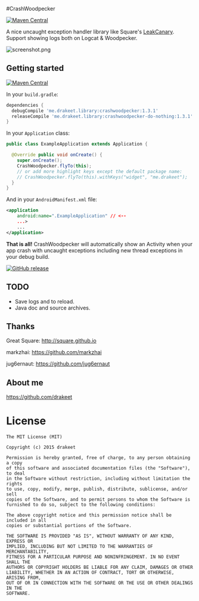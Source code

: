 #CrashWoodpecker

[![Maven Central](https://maven-badges.herokuapp.com/maven-central/me.drakeet.library/crashwoodpecker/badge.svg?style=flat)](https://maven-badges.herokuapp.com/maven-central/me.drakeet.library/crashwoodpecker)

A nice uncaught exception handler library like Square's [LeakCanary](https://github.com/square/leakcanary). Support showing logs both on Logcat & Woodpecker.

![screenshot.png](art/s2.png)

## Getting started

[![Maven Central](https://maven-badges.herokuapp.com/maven-central/me.drakeet.library/crashwoodpecker/badge.svg?style=flat)](https://maven-badges.herokuapp.com/maven-central/me.drakeet.library/crashwoodpecker)

In your `build.gradle`:

```gradle
dependencies {
  debugCompile 'me.drakeet.library:crashwoodpecker:1.3.1'
  releaseCompile 'me.drakeet.library:crashwoodpecker-do-nothing:1.3.1'
}
```

In your `Application` class:

```java
public class ExampleApplication extends Application {

  @Override public void onCreate() {
    super.onCreate();
    CrashWoodpecker.flyTo(this);
    // or add more highlight keys except the default package name:
    // CrashWoodpecker.flyTo(this).withKeys("widget", "me.drakeet");
  }
}
```

And in your `AndroidManifest.xml` file:

```xml
<application
    android:name=".ExampleApplication" // <-- 
    ...>
    ...
</application>
```

**That is all!** CrashWoodpecker will automatically show an Activity when your app crash with uncaught exceptions including new thread exceptions in your debug build.

[![GitHub release](https://img.shields.io/badge/sample%20apk-v1.1-brightgreen.svg?style=flat)](https://github.com/drakeet/CrashWoodpecker/releases/download/v1.1/LittleWood.apk) 


## TODO

* Save logs and to reload.
* Java doc and source archives.

## Thanks

Great Square: http://square.github.io

markzhai: https://github.com/markzhai

jug6ernaut: https://github.com/jug6ernaut

## About me

https://github.com/drakeet


License
============

    The MIT License (MIT)

    Copyright (c) 2015 drakeet

    Permission is hereby granted, free of charge, to any person obtaining a copy
    of this software and associated documentation files (the "Software"), to deal
    in the Software without restriction, including without limitation the rights
    to use, copy, modify, merge, publish, distribute, sublicense, and/or sell
    copies of the Software, and to permit persons to whom the Software is
    furnished to do so, subject to the following conditions:

    The above copyright notice and this permission notice shall be included in all
    copies or substantial portions of the Software.

    THE SOFTWARE IS PROVIDED "AS IS", WITHOUT WARRANTY OF ANY KIND, EXPRESS OR
    IMPLIED, INCLUDING BUT NOT LIMITED TO THE WARRANTIES OF MERCHANTABILITY,
    FITNESS FOR A PARTICULAR PURPOSE AND NONINFRINGEMENT. IN NO EVENT SHALL THE
    AUTHORS OR COPYRIGHT HOLDERS BE LIABLE FOR ANY CLAIM, DAMAGES OR OTHER
    LIABILITY, WHETHER IN AN ACTION OF CONTRACT, TORT OR OTHERWISE, ARISING FROM,
    OUT OF OR IN CONNECTION WITH THE SOFTWARE OR THE USE OR OTHER DEALINGS IN THE
    SOFTWARE.
